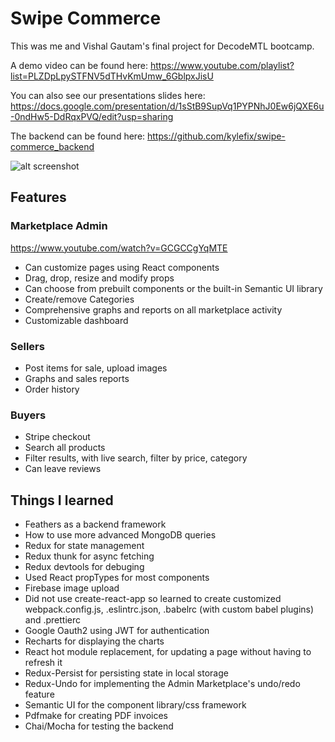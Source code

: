 # Swipe Commerce
This was me and Vishal Gautam's final project for DecodeMTL bootcamp.

A demo video can be found here: https://www.youtube.com/playlist?list=PLZDpLpySTFNV5dTHvKmUmw_6GblpxJisU

You can also see our presentations slides here: https://docs.google.com/presentation/d/1sStB9SupVq1PYPNhJ0Ew6jQXE6u-0ndHw5-DdRqxPVQ/edit?usp=sharing

The backend can be found here: https://github.com/kylefix/swipe-commerce_backend

![alt screenshot](https://image.ibb.co/f4cb59/Screen_Shot_2018_08_27_at_6_48_58_PM.png)

## Features

### Marketplace Admin
https://www.youtube.com/watch?v=GCGCCgYqMTE
- Can customize pages using React components
- Drag, drop, resize and modify props
- Can choose from prebuilt components or the built-in Semantic UI library
- Create/remove Categories
- Comprehensive graphs and reports on all marketplace activity
- Customizable dashboard

### Sellers
- Post items for sale, upload images
- Graphs and sales reports
- Order history

### Buyers
- Stripe checkout
- Search all products
- Filter results, with live search, filter by price, category
- Can leave reviews

## Things I learned
- Feathers as a backend framework
- How to use more advanced MongoDB queries
- Redux for state management
- Redux thunk for async fetching
- Redux devtools for debuging
- Used React propTypes for most components
- Firebase image upload
- Did not use create-react-app so learned to create customized webpack.config.js, .eslintrc.json, .babelrc (with custom babel plugins) and .prettierc
- Google Oauth2 using JWT for authentication
- Recharts for displaying the charts
- React hot module replacement, for updating a page without having to refresh it
- Redux-Persist for persisting state in local storage
- Redux-Undo for implementing the Admin Marketplace's undo/redo feature
- Semantic UI for the component library/css framework
- Pdfmake for creating PDF invoices
- Chai/Mocha for testing the backend



